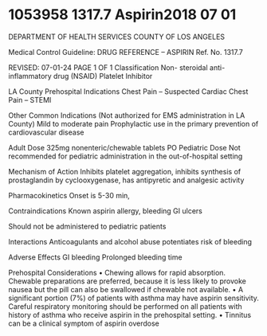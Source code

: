 # 1053958 1317.7 Aspirin2018 07 01

DEPARTMENT OF HEALTH SERVICES 
COUNTY OF LOS ANGELES 
 
Medical Control Guideline: DRUG REFERENCE – ASPIRIN Ref. No. 1317.7 
 
 
REVISED: 07-01-24                                        PAGE 1 OF 1 
Classification 
 Non- steroidal anti-inflammatory drug (NSAID) 
Platelet Inhibitor 
 
LA County Prehospital Indications 
Chest Pain – Suspected Cardiac 
Chest Pain – STEMI 
 
Other Common Indications (Not authorized for EMS administration in LA County) 
Mild to moderate pain 
Prophylactic use in the primary prevention of cardiovascular disease 
 
Adult Dose 
325mg nonenteric/chewable tablets PO 
Pediatric Dose 
 Not recommended for pediatric administration in the out-of-hospital setting 
 
Mechanism of Action 
Inhibits platelet aggregation, inhibits synthesis of prostaglandin by cyclooxygenase, has antipyretic and 
analgesic activity 
 
Pharmacokinetics 
Onset is 5-30 min,  
 
Contraindications 
Known aspirin allergy, bleeding GI ulcers 
 
Should not be administered to pediatric patients 
 
Interactions 
Anticoagulants and alcohol abuse potentiates risk of bleeding 
 
Adverse Effects 
GI bleeding 
Prolonged bleeding time 
 
Prehospital Considerations 
• Chewing allows for rapid absorption.  Chewable preparations are preferred, because it is less likely to 
provoke nausea but the pill can also be swallowed if chewable not available. 
• A significant portion (7%) of patients with asthma may have aspirin sensitivity. Careful respiratory 
monitoring should be performed on all patients with history of asthma who receive aspirin in the 
prehospital setting. 
• Tinnitus can be a clinical symptom of aspirin overdose
